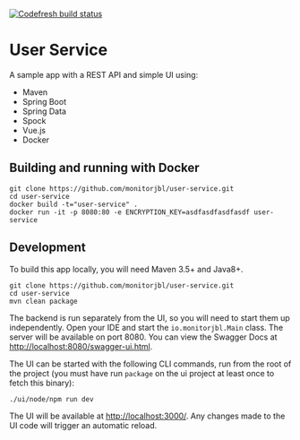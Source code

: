 [![Codefresh build status]( https://g.codefresh.io/api/badges/build?repoOwner=monitorjbl&repoName=user-service&branch=master&pipelineName=user-service&accountName=monitorjbl&type=cf-2)]( https://g.codefresh.io/repositories/monitorjbl/user-service/builds?filter=trigger:build;branch:master;service:59ab851dc3e3230001cecf79~user-service)

# User Service 

A sample app with a REST API and simple UI using:

* Maven
* Spring Boot
* Spring Data
* Spock
* Vue.js
* Docker

## Building and running  with Docker

```
git clone https://github.com/monitorjbl/user-service.git
cd user-service
docker build -t="user-service" .
docker run -it -p 8080:80 -e ENCRYPTION_KEY=asdfasdfasdfasdf user-service
```

## Development

To build this app locally, you will need Maven 3.5+ and Java8+.

```
git clone https://github.com/monitorjbl/user-service.git
cd user-service
mvn clean package
```

The backend is run separately from the UI, so you will need to start them up independently. Open your IDE and start the `io.monitorjbl.Main` class. The server will be available on port 8080. You can view the Swagger Docs at [http://localhost:8080/swagger-ui.html](http://localhost:8080/swagger-ui.html).

The UI can be started with the following CLI commands, run from the root of the project (you must have run `package` on the ui project at least once to fetch this binary):

```
./ui/node/npm run dev
```

The UI will be available at [http://localhost:3000/](http://localhost:3000/). Any changes made to the UI code will trigger an automatic reload.